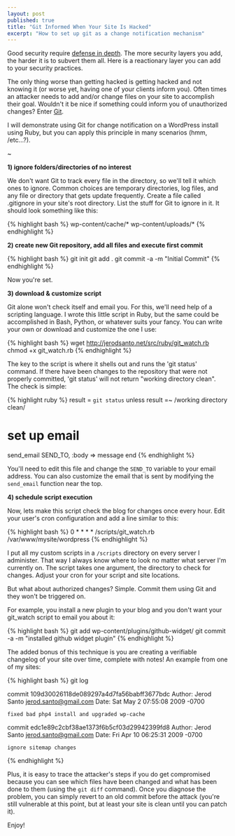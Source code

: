 ```yaml
---
layout: post
published: true
title: "Git Informed When Your Site Is Hacked"
excerpt: "How to set up git as a change notification mechanism"
---
```


Good security require [defense in depth][1]. The more security layers you add, the harder it is to subvert them all. Here is a reactionary layer you can add to your security practices.

The only thing worse than getting hacked is getting hacked and not knowing it (or worse yet, having one of your clients inform you). Often times an attacker needs to add and/or change files on your site to accomplish their goal. Wouldn't it be nice if something could inform you of unauthorized changes? Enter [Git][2].

I will demonstrate using Git for change notification on a WordPress install using Ruby, but you can apply this principle in many scenarios (hmm, /etc...?).

~

**1) ignore folders/directories of no interest**

We don't want Git to track every file in the directory, so we'll tell it which ones to ignore. Common choices are temporary directories, log files, and any file or directory that gets update frequently. Create a file called .gitignore in your site's root directory. List the stuff for Git to ignore in it. It should look something like this:

{% highlight bash %}
wp-content/cache/*
wp-content/uploads/*
{% endhighlight %}

**2) create new Git repository, add all files and execute first commit**

{% highlight bash %}
git init
git add .
git commit -a -m "Initial Commit"
{% endhighlight %}

Now you're set.

**3) download & customize script**

Git alone won't check itself and email you. For this, we'll need help of a scripting language. I wrote this little script in Ruby, but the same could be accomplished in Bash, Python, or whatever suits your fancy. You can write your own or download and customize the one I use:

{% highlight bash %}
wget http://jerodsanto.net/src/ruby/git_watch.rb
chmod +x git_watch.rb
{% endhighlight %}

The key to the script is where it shells out and runs the 'git status' command. If there have been changes to the repository that were not properly committed, 'git status' will not return "working directory clean". The check is simple:

{% highlight ruby %}
result = `git status`
unless result =~ /working directory clean/
  # set up email
  send_email SEND_TO, :body  => message
end
{% endhighlight %}

You'll need to edit this file and change the `SEND_TO` variable to your email address. You can also customize the email that is sent by modifying the `send_email` function near the top.

**4) schedule script execution**

Now, lets make this script check the blog for changes once every hour. Edit your user's cron configuration and add a line similar to this:

{% highlight bash %}
0 * * * * /scripts/git_watch.rb /var/www/mysite/wordpress
{% endhighlight %}

I put all my custom scripts in a `/scripts` directory on every server I administer. That way I always know where to look no matter what server I'm currently on. The script takes one argument, the directory to check for changes. Adjust your cron for your script and site locations.

But what about authorized changes? Simple. Commit them using Git and they won't be triggered on.

For example, you install a new plugin to your blog and you don't want your git_watch script to email you about it:

{% highlight bash %}
git add wp-content/plugins/github-widget/
git commit -a -m "installed github widget plugin"
{% endhighlight %}

The added bonus of this technique is you are creating a verifiable changelog of your site over time, complete with notes! An example from one of my sites:

{% highlight bash %}
git log

commit 109d30026118de089297a4d7fa56babff3677bdc
Author: Jerod Santo <jerod.santo@gmail.com>
Date:   Sat May 2 07:55:08 2009 -0700

    fixed bad php4 install and upgraded wp-cache

commit edc1e89c2cbf38ae1373f6b5cf03d29942399fd8
Author: Jerod Santo <jerod.santo@gmail.com>
Date:   Fri Apr 10 06:25:31 2009 -0700

    ignore sitemap changes
{% endhighlight %}

Plus, it is easy to trace the attacker's steps if you do get compromised because you can see which files have been changed and what has been done to them (using the `git diff` command). Once you diagnose the problem, you can simply revert to an old commit before the attack (you're still vulnerable at this point, but at least your site is clean until you can patch it).

Enjoy!


[1]: http://en.wikipedia.org/wiki/Defense_in_Depth_(computing)
[2]: http://git-scm.com/
